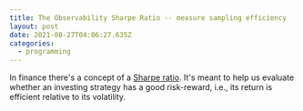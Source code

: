```yaml
---
title: The Observability Sharpe Ratio -- measure sampling efficiency
layout: post
date: 2021-08-27T04:06:27.635Z
categories:
  - programming
---
```

In finance there's a concept of a [Sharpe ratio](https://www.investopedia.com/terms/s/sharperatio.asp). It's meant to help us evaluate whether an investing strategy has a good risk-reward, i.e., its return is efficient relative to its volatility.